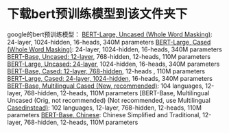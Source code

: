 # 下载bert预训练模型到该文件夹下
google的bert预训练模型：
[BERT-Large, Uncased (Whole Word Masking)](https://storage.googleapis.com/bert_models/2019_05_30/wwm_uncased_L-24_H-1024_A-16.zip): 24-layer, 1024-hidden, 16-heads, 340M parameters
[BERT-Large, Cased (Whole Word Masking)](https://storage.googleapis.com/bert_models/2019_05_30/wwm_cased_L-24_H-1024_A-16.zip): 24-layer, 1024-hidden, 16-heads, 340M parameters
[BERT-Base, Uncased: 12-layer](https://storage.googleapis.com/bert_models/2018_10_18/uncased_L-12_H-768_A-12.zip), 768-hidden, 12-heads, 110M parameters
[BERT-Large, Uncased: 24-layer](https://storage.googleapis.com/bert_models/2018_10_18/uncased_L-24_H-1024_A-16.zip), 1024-hidden, 16-heads, 340M parameters
[BERT-Base, Cased: 12-layer, 768-hidden](https://storage.googleapis.com/bert_models/2018_10_18/cased_L-12_H-768_A-12.zip), 12-heads , 110M parameters
[BERT-Large, Cased: 24-layer, 1024-hidden](https://storage.googleapis.com/bert_models/2018_10_18/cased_L-24_H-1024_A-16.zip), 16-heads, 340M parameters
[BERT-Base, Multilingual Cased (New, recommended)](https://storage.googleapis.com/bert_models/2018_11_23/multi_cased_L-12_H-768_A-12.zip): 104 languages, 12-layer, 768-hidden, 12-heads, 110M parameters
[BERT-Base, Multilingual Uncased (Orig, not recommended) (Not recommended, use Multilingual [Casedinstead)](https://storage.googleapis.com/bert_models/2018_11_03/multilingual_L-12_H-768_A-12.zip): 102 languages, 12-layer, 768-hidden, 12-heads, 110M parameters
[BERT-Base, Chinese](https://storage.googleapis.com/bert_models/2018_11_03/chinese_L-12_H-768_A-12.zip): Chinese Simplified and Traditional, 12-layer, 768-hidden, 12-heads, 110M parameters


